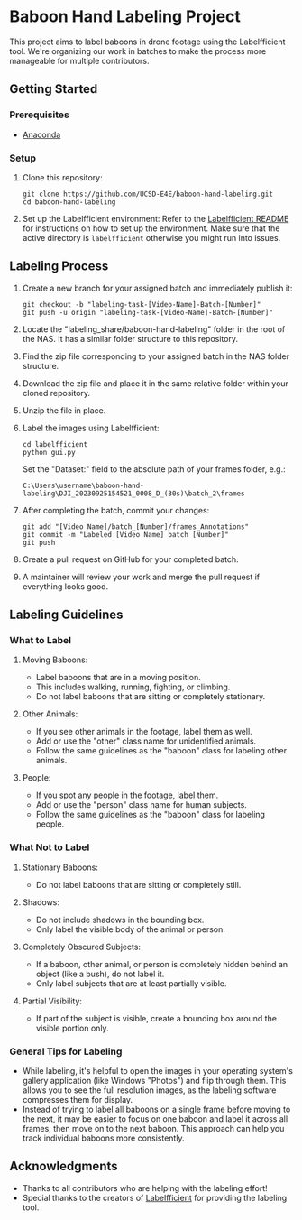 # Baboon Hand Labeling Project

This project aims to label baboons in drone footage using the Labelfficient tool. We're organizing our work in batches to make the process more manageable for multiple contributors.

## Getting Started

### Prerequisites

- [Anaconda](https://www.anaconda.com/products/distribution)

### Setup

1. Clone this repository:
   ```
   git clone https://github.com/UCSD-E4E/baboon-hand-labeling.git
   cd baboon-hand-labeling
   ```

2. Set up the Labelfficient environment:
   Refer to the [Labelfficient README](labelfficient/README.md) for instructions on how to set up the environment.
   Make sure that the active directory is `labelfficient` otherwise you might run into issues.

## Labeling Process

1. Create a new branch for your assigned batch and immediately publish it:
   ```
   git checkout -b "labeling-task-[Video-Name]-Batch-[Number]"
   git push -u origin "labeling-task-[Video-Name]-Batch-[Number]"
   ```

2. Locate the "labeling_share/baboon-hand-labeling" folder in the root of the NAS. It has a similar folder structure to this repository.

3. Find the zip file corresponding to your assigned batch in the NAS folder structure.

4. Download the zip file and place it in the same relative folder within your cloned repository.

5. Unzip the file in place.

6. Label the images using Labelfficient:
   ```
   cd labelfficient
   python gui.py
   ```
   Set the "Dataset:" field to the absolute path of your frames folder, e.g.:
   ```
   C:\Users\username\baboon-hand-labeling\DJI_20230925154521_0008_D_(30s)\batch_2\frames
   ```

7. After completing the batch, commit your changes:
   ```
   git add "[Video Name]/batch_[Number]/frames_Annotations"
   git commit -m "Labeled [Video Name] batch [Number]"
   git push
   ```

8. Create a pull request on GitHub for your completed batch.

9. A maintainer will review your work and merge the pull request if everything looks good.

## Labeling Guidelines

### What to Label

1. Moving Baboons: 
   - Label baboons that are in a moving position.
   - This includes walking, running, fighting, or climbing.
   - Do not label baboons that are sitting or completely stationary.

2. Other Animals:
   - If you see other animals in the footage, label them as well.
   - Add or use the "other" class name for unidentified animals.
   - Follow the same guidelines as the "baboon" class for labeling other animals.

3. People:
   - If you spot any people in the footage, label them.
   - Add or use the "person" class name for human subjects.
   - Follow the same guidelines as the "baboon" class for labeling people.

### What Not to Label

1. Stationary Baboons:
   - Do not label baboons that are sitting or completely still.

2. Shadows:
   - Do not include shadows in the bounding box.
   - Only label the visible body of the animal or person.

3. Completely Obscured Subjects:
   - If a baboon, other animal, or person is completely hidden behind an object (like a bush), do not label it.
   - Only label subjects that are at least partially visible.

4. Partial Visibility:
   - If part of the subject is visible, create a bounding box around the visible portion only.

### General Tips for Labeling

- While labeling, it's helpful to open the images in your operating system's gallery application (like Windows "Photos") and flip through them. This allows you to see the full resolution images, as the labeling software compresses them for display.
- Instead of trying to label all baboons on a single frame before moving to the next, it may be easier to focus on one baboon and label it across all frames, then move on to the next baboon. This approach can help you track individual baboons more consistently.

## Acknowledgments

- Thanks to all contributors who are helping with the labeling effort!
- Special thanks to the creators of [Labelfficient](https://github.com/dajes/labelfficient) for providing the labeling tool.